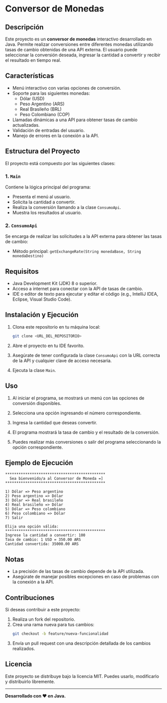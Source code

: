 # Conversor de Monedas

## Descripción
Este proyecto es un **conversor de monedas** interactivo desarrollado en Java. Permite realizar conversiones entre diferentes monedas utilizando tasas de cambio obtenidas de una API externa. El usuario puede seleccionar la conversión deseada, ingresar la cantidad a convertir y recibir el resultado en tiempo real.

## Características
- Menú interactivo con varias opciones de conversión.
- Soporte para las siguientes monedas:
  - Dólar (USD)
  - Peso Argentino (ARS)
  - Real Brasileño (BRL)
  - Peso Colombiano (COP)
- Llamadas dinámicas a una API para obtener tasas de cambio actualizadas.
- Validación de entradas del usuario.
- Manejo de errores en la conexión a la API.

## Estructura del Proyecto
El proyecto está compuesto por las siguientes clases:

### 1. `Main`
Contiene la lógica principal del programa:
- Presenta el menú al usuario.
- Solicita la cantidad a convertir.
- Realiza la conversión llamando a la clase `ConsumoApi`.
- Muestra los resultados al usuario.

### 2. `ConsumoApi`
Se encarga de realizar las solicitudes a la API externa para obtener las tasas de cambio:
- Método principal: `getExchangeRate(String monedaBase, String monedaDestino)`

## Requisitos
- Java Development Kit (JDK) 8 o superior.
- Acceso a internet para conectar con la API de tasas de cambio.
- IDE o editor de texto para ejecutar y editar el código (e.g., IntelliJ IDEA, Eclipse, Visual Studio Code).

## Instalación y Ejecución
1. Clona este repositorio en tu máquina local:
   ```bash
   git clone <URL_DEL_REPOSITORIO>
   ```

2. Abre el proyecto en tu IDE favorito.

3. Asegúrate de tener configurada la clase `ConsumoApi` con la URL correcta de la API y cualquier clave de acceso necesaria.

4. Ejecuta la clase `Main`.

## Uso
1. Al iniciar el programa, se mostrará un menú con las opciones de conversión disponibles.

2. Selecciona una opción ingresando el número correspondiente.

3. Ingresa la cantidad que deseas convertir.

4. El programa mostrará la tasa de cambio y el resultado de la conversión.

5. Puedes realizar más conversiones o salir del programa seleccionando la opción correspondiente.

## Ejemplo de Ejecución
```
*********************************************
  Sea bienvenido/a al Conversor de Moneda =]
*********************************************

1) Dólar => Peso argentino
2) Peso argentino => Dólar
3) Dólar => Real brasileño
4) Real brasileño => Dólar
5) Dólar => Peso colombiano
6) Peso colombiano => Dólar
7) Salir

Elija una opción válida:
*********************************************
Ingrese la cantidad a convertir: 100
Tasa de cambio: 1 USD = 350.00 ARS
Cantidad convertida: 35000.00 ARS
```

## Notas
- La precisión de las tasas de cambio depende de la API utilizada.
- Asegúrate de manejar posibles excepciones en caso de problemas con la conexión a la API.

## Contribuciones
Si deseas contribuir a este proyecto:
1. Realiza un fork del repositorio.
2. Crea una rama nueva para tus cambios:
   ```bash
   git checkout -b feature/nueva-funcionalidad
   ```
3. Envía un pull request con una descripción detallada de los cambios realizados.

## Licencia
Este proyecto se distribuye bajo la licencia MIT. Puedes usarlo, modificarlo y distribuirlo libremente.

---
**Desarrollado con ❤ en Java.**

